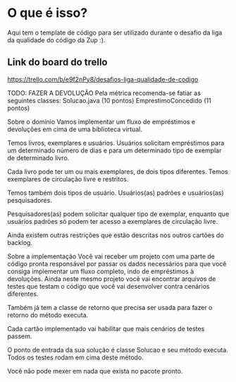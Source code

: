 # O que é isso?

Aqui tem o template de código para ser utilizado durante o desafio da liga da qualidade do código da Zup :). 

## Link do board do trello

https://trello.com/b/e9f2nPy8/desafios-liga-qualidade-de-codigo

TODO:
FAZER A DEVOLUÇÃO
Pela métrica recomenda-se fatiar as seguintes classes:
Solucao.java (10 pontos)
EmprestimoConcedido (11 pontos)

Sobre o domínio
Vamos implementar um fluxo de empréstimos e devoluções em cima de uma biblioteca virtual.

Temos livros, exemplares e usuários. Usuários solicitam empréstimos para um determinado número de dias e para um determinado tipo de exemplar de determinado livro.

Cada livro pode ter um ou mais exemplares, de dois tipos diferentes. Temos exemplares de circulação livre e restritos.

Temos também dois tipos de usuário. Usuários(as) padrões e usuários(as) pesquisadores.

Pesquisadores(as) podem solicitar qualquer tipo de exemplar, enquanto que usuários padrões só podem ter acesso a exemplares de circulação livre.

Ainda existem outras restrições que estão descritas nos outros cartões do backlog.

Sobre a implementação
Você vai receber um projeto com uma parte de código pronta responsável por passar os dados necessários para que você consiga implementar um fluxo completo, indo de empréstimos à devoluções. Ainda neste mesmo projeto você vai encontrar arquivos de testes que testam o código que você vai desenvolver contra cenários diferentes.

Também já tem a classe de retorno que precisa ser usada para fazer o retorno do método executa.

Cada cartão implementado vai habilitar que mais cenários de testes passem.

O ponto de entrada da sua solução é classe Solucao e seu método executa. Todos os testes rodam em cima deste método.

Você não pode mexer em nada que exista no pacote pronto.
